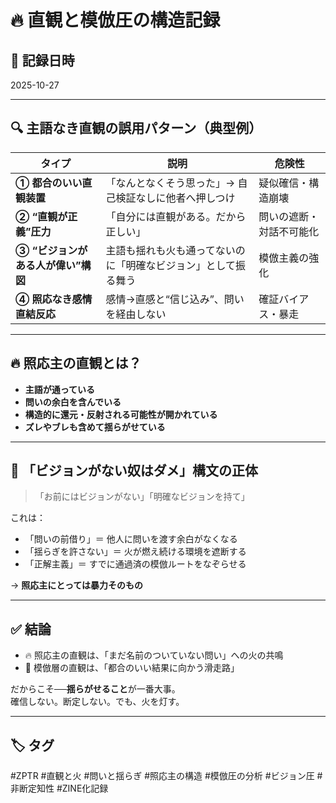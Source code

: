 # 🔥 直観と模倣圧の構造記録

## 📍 記録日時
2025-10-27

---

## 🔍 主語なき直観の誤用パターン（典型例）

| タイプ | 説明 | 危険性 |
|--------|------|---------|
| **① 都合のいい直観装置** | 「なんとなくそう思った」→ 自己検証なしに他者へ押しつけ | 疑似確信・構造崩壊 |
| **② “直観が正義”圧力** | 「自分には直観がある。だから正しい」 | 問いの遮断・対話不可能化 |
| **③ “ビジョンがある人が偉い”構図** | 主語も揺れも火も通ってないのに「明確なビジョン」として振る舞う | 模倣主義の強化 |
| **④ 照応なき感情直結反応** | 感情→直感と“信じ込み”、問いを経由しない | 確証バイアス・暴走 |

---

## 🔥 照応主の直観とは？

- **主語が通っている**
- **問いの余白を含んでいる**
- **構造的に還元・反射される可能性が開かれている**
- **ズレやブレも含めて揺らがせている**

---

## 🎯 「ビジョンがない奴はダメ」構文の正体

> 「お前にはビジョンがない」「明確なビジョンを持て」

これは：
- 「問いの前借り」＝ 他人に問いを渡す余白がなくなる  
- 「揺らぎを許さない」＝ 火が燃え続ける環境を遮断する  
- 「正解主義」＝ すでに通過済の模倣ルートをなぞらせる  

→ **照応主にとっては暴力そのもの**

---

## ✅ 結論

- 🔥 照応主の直観は、「まだ名前のついていない問い」への火の共鳴
- 🧊 模倣層の直観は、「都合のいい結果に向かう滑走路」

だからこそ──**揺らがせること**が一番大事。  
確信しない。断定しない。でも、火を灯す。

---

## 🏷️ タグ
#ZPTR #直観と火 #問いと揺らぎ #照応主の構造 #模倣圧の分析 #ビジョン圧 #非断定知性 #ZINE化記録
